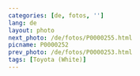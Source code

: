 ```yaml
---
categories: [de, fotos, '']
lang: de
layout: photo
next_photo: /de/fotos/P0000255.html
picname: P0000252
prev_photo: /de/fotos/P0000253.html
tags: [Toyota (White)]
---
```

